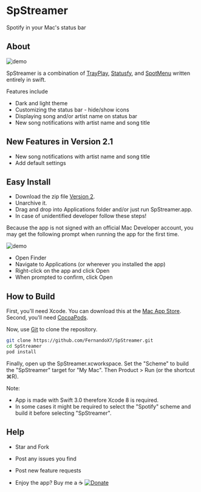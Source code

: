 # SpStreamer
Spotify in your Mac's status bar

About
-----
![demo](https://media.giphy.com/media/xUPGcficrrSxqRmwN2/giphy.gif)

SpStreamer is a combination of [TrayPlay](https://github.com/mborgerson/TrayPlay), [Statusfy](https://github.com/paulyoung/Statusfy), and [SpotMenu](https://github.com/kmikiy/SpotMenu) written entirely in swift. 

Features include
+ Dark and light theme
+ Customizing the status bar - hide/show icons
+ Displaying song and/or artist name on status bar
+ New song notifications with artist name and song title

New Features in Version 2.1
---------------------------
 + New song notifications with artist name and song title
 + Add default settings

Easy Install
------------
+ Download the zip file [Version 2](https://github.com/FernandoX7/SpStreamer/releases/download/v2.1/SpStreamer.zip). 
+ Unarchive it. 
+ Drag and drop into Applications folder and/or just run SpStreamer.app.
+ In case of unidentified developer follow these steps!

Because the app is not signed with an official Mac Developer account, you may get the following prompt when running the app for the first time.

![demo](https://mborgerson.com/trayplay/Screen-Shot-2014-10-07-at-9-56-32-PM-1.png)

+ Open Finder
+ Navigate to Applications (or wherever you installed the app)
+ Right-click on the app and click Open
+ When prompted to confirm, click Open

How to Build
------------

First, you'll need Xcode. You can download this at the [Mac App Store](https://itunes.apple.com/us/app/xcode/id497799835?mt=12).
Second, you'll need [CocoaPods](https://guides.cocoapods.org/using/getting-started.html). 

Now, use [Git](http://git-scm.com/) to clone the repository.

```sh
git clone https://github.com/FernandoX7/SpStreamer.git
cd SpStreamer
pod install
```

Finally, open up the SpStreamer.xcworkspace. Set the "Scheme" to build the "SpStreamer" target for "My Mac". Then Product > Run (or the shortcut ⌘R).

Note: 
+ App is made with Swift 3.0 therefore Xcode 8 is required.
+ In some cases it might be required to select the "Spotify" scheme and build it before selecting "SpStreamer".

Help
----
+ Star and Fork
+ Post any issues you find
+ Post new feature requests

+ Enjoy the app? Buy me a ☕️ [![Donate](https://www.paypalobjects.com/en_US/i/btn/btn_donate_SM.gif)](https://www.paypal.com/cgi-bin/webscr?cmd=_donations&business=4MSQJHRU7U6AS&lc=US&item_name=SpStreamer&currency_code=USD&bn=PP%2dDonationsBF%3abtn_donate_LG%2egif%3aNonHosted)
